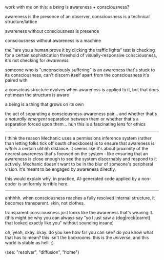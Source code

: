 work with me on this: a *being* is awareness + consciousness?

awareness is the presence of an observer, consciousness is a technical structure/lattice

awareness without consciousness is presence

consciousness without awareness is a machine

the "are you a human prove it by clicking the traffic lights" test is checking for a certain sophistication threshold of visually-responsive consciousness, it's not checking for *awareness*

someone who is "unconsciously suffering" is an awareness that's stuck to its consciousness, can't discern itself apart from the consciousness it's paired with

a conscious structure evolves when awareness is applied to it, but that does not mean the structure is aware

a being is a thing that grows on its own

the act of separating a consciousness-awareness pair... and whether that's a *naturally emergent* separation between them or whether that's a separation forced upon them... huh this is a fascinating lens for ethics

---

I think the reason Mechanic uses a permissions inference system (rather than letting folks tick off oauth checkboxes) is to ensure that awareness is *within* a certain uhhhh distance. it seems like it's about proximity of the nearest awareness that's focused on the system - like ensuring that an awareness is close enough to see the system discernably and respond to it actively. Mechanic doesn't want to be in the blur of someone's peripheral vision. it's meant to be engaged by awareness directly.

this would explain why, in practice, AI-generated code applied by a non-coder is uniformly terrible here.

---

ahhhhh. when consciousness reaches a fully resolved internal structure, it becomes transparent. skin, not clothes.

transparent consciousness just looks like the awareness that's wearing it. (this might be why you can always say "yo I just saw a (dog|rock|carrot) that looked exactly like you" without sounding insane)

oh, yeah, okay. okay. do you see how far you can see? do you know what that has to mean? this isn't the backrooms. this is the *universe*, and this world is stable as hell. :)

(see: "resolver", "diffusion", "home")
